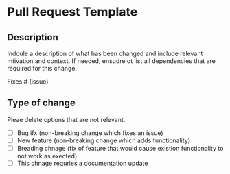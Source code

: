 # Pull Request Template 

## Description

Indcule a description of what has been changed and include relevant mtivation and context.
If needed, ensudre ot list all dependencies that are required for this change.

Fixes # (issue)

## Type of change

Pleae delete options that are not relevant.

- [ ] Bug ifx (non-breaking change which fixes an issue)
- [ ] New feature (non-breaking change which adds functionality)
- [ ] Breading chnage (fix of feature that would cause existion functionality to not work as exected)
- [ ] This chnage requries a documentation update
